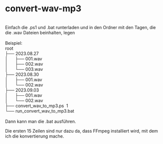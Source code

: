 # convert-wav-mp3<br>
<br>
Einfach die .ps1 und .bat runterladen und in den Ordner mit den Tagen, die die .wav Dateien beinhalten, legen<br>
<br>
Beispiel:<br>
root<br>
├── 2023.08.27<br>
│&nbsp;&nbsp;&nbsp;&nbsp;&nbsp;&nbsp;├── 001.wav<br>
│&nbsp;&nbsp;&nbsp;&nbsp;&nbsp;&nbsp;├── 002.wav<br>
│&nbsp;&nbsp;&nbsp;&nbsp;&nbsp;&nbsp;└── 003.wav<br>
├── 2023.08.30<br>
│&nbsp;&nbsp;&nbsp;&nbsp;&nbsp;&nbsp;├── 001.wav<br>
│&nbsp;&nbsp;&nbsp;&nbsp;&nbsp;&nbsp;└── 002.wav<br>
├── 2023.09.03<br>
│&nbsp;&nbsp;&nbsp;&nbsp;&nbsp;&nbsp;├── 001.wav<br>
│&nbsp;&nbsp;&nbsp;&nbsp;&nbsp;&nbsp;└── 002.wav<br>
├── convert_wav_to_mp3.ps&nbsp;&nbsp;1<br>
└── run_convert_wav_to_mp3.bat<br>
<br>
Dann kann man die .bat ausführen.<br>


Die ersten 15 Zeilen sind nur dazu da, dass FFmpeg installiert wird, mit dem ich die konvertierung mache.<br>

